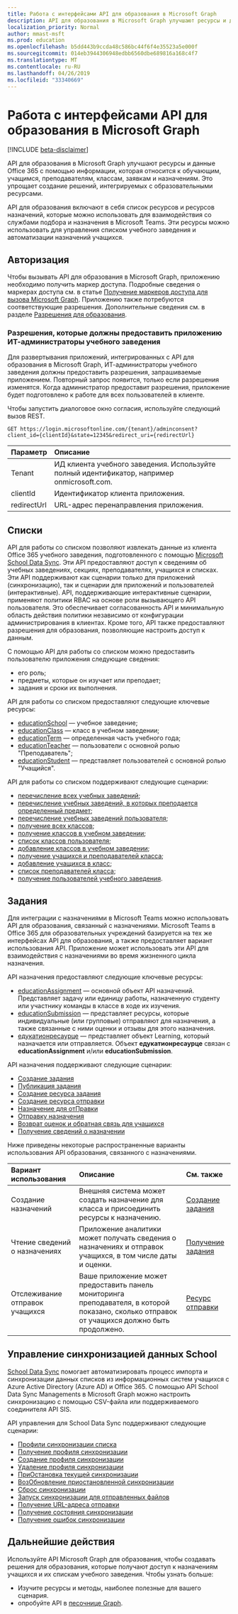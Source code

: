 ```yaml
---
title: Работа с интерфейсами API для образования в Microsoft Graph
description: API для образования в Microsoft Graph улучшают ресурсы и данные Office 365 с помощью информации, которая относится к обучающим, учащимся, преподавателям, классам, заявкам и назначениям. Это упрощает создание решений, интегрируемых с образовательными ресурсами.
localization_priority: Normal
author: mmast-msft
ms.prod: education
ms.openlocfilehash: b5dd443b9ccda48c586bc44f6f4e35523a5e000f
ms.sourcegitcommit: 014eb3944306948edbb6560dbe689816a168c4f7
ms.translationtype: MT
ms.contentlocale: ru-RU
ms.lasthandoff: 04/26/2019
ms.locfileid: "33340669"
---
```

# <a name="working-with-education-apis-in-microsoft-graph"></a>Работа с интерфейсами API для образования в Microsoft Graph

[!INCLUDE [beta-disclaimer](../../includes/beta-disclaimer.md)]

API для образования в Microsoft Graph улучшают ресурсы и данные Office 365 с помощью информации, которая относится к обучающим, учащимся, преподавателям, классам, заявкам и назначениям. Это упрощает создание решений, интегрируемых с образовательными ресурсами.

API для образования включают в себя список ресурсов и ресурсов назначений, которые можно использовать для взаимодействия со службами подбора и назначения в Microsoft Teams. Эти ресурсы можно использовать для управления списком учебного заведения и автоматизации назначений учащихся.

## <a name="authorization"></a>Авторизация

Чтобы вызывать API для образования в Microsoft Graph, приложению необходимо получить маркер доступа. Подробные сведения о маркерах доступа см. в статье [Получение маркеров доступа для вызова Microsoft Graph](https://developer.microsoft.com/graph/docs/concepts/auth_overview). Приложению также потребуются соответствующие разрешения. Дополнительные сведения см. в разделе [Разрешения для образования](/graph/permissions-reference#education-permissions). 

### <a name="app-permissions-to-enable-school-it-admins-to-consent"></a>Разрешения, которые должны предоставить приложению ИТ-администраторы учебного заведения 

Для развертывания приложений, интегрированных с API для образования в Microsoft Graph, ИТ-администраторы учебного заведения должны предоставить разрешения, запрашиваемые приложением. Повторный запрос появится, только если разрешения изменятся. Когда администратор предоставит разрешения, приложение будет подготовлено к работе для всех пользователей в клиенте.

Чтобы запустить диалоговое окно согласия, используйте следующий вызов REST.

```
GET https://login.microsoftonline.com/{tenant}/adminconsent?
client_id={clientId}&state=12345&redirect_uri={redirectUrl}
```

|Параметр|Описание|
|:--------|:----------|
|Tenant|ИД клиента учебного заведения. Используйте полный идентификатор, например onmicrosoft.com.|
|clientId|Идентификатор клиента приложения.|
|redirectUrl|URL-адрес перенаправления приложения.|


## <a name="rostering"></a>Списки

API для работы со списком позволяют извлекать данные из клиента Office 365 учебного заведения, подготовленного с помощью [Microsoft School Data Sync](https://sds.microsoft.com/). Эти API предоставляют доступ к сведениям об учебных заведениях, секциях, преподавателях, учащихся и списках. Эти API поддерживают как сценарии только для приложений (синхронизацию), так и сценарии для приложений и пользователей (интерактивные). API, поддерживающие интерактивные сценарии, применяют политики RBAC на основе роли вызывающего API пользователя. Это обеспечивает согласованность API и минимальную область действия политики независимо от конфигурации администрирования в клиентах. Кроме того, API также предоставляют разрешения для образования, позволяющие настроить доступ к данным.

С помощью API для работы со списком можно предоставить пользователю приложения следующие сведения:

- его роль;
- предметы, которые он изучает или преподает;
- задания и сроки их выполнения.

API для работы со списком предоставляют следующие ключевые ресурсы:

- [educationSchool](educationschool.md) — учебное заведение;
- [educationClass](educationclass.md) — класс в учебном заведении;
- [educationTerm](educationterm.md) — определенная часть учебного года;
- [educationTeacher](educationteacher.md) — пользователи с основной ролью "Преподаватель";
- [educationStudent](educationstudent.md) — представляет пользователей с основной ролью "Учащийся".

API для работы со списком поддерживают следующие сценарии:

- [перечисление всех учебных заведений](../api/educationroot-list-schools.md); 
- [перечисление учебных заведений, в которых преподается определенный предмет](../api/educationclass-list-schools.md);
- [перечисление учебных заведений пользователя](../api/educationuser-list-schools.md);
- [получение всех классов](../api/educationroot-list-classes.md );
- [получение классов в учебном заведении](../api/educationschool-list-classes.md);
- [список классов пользователя](../api/educationuser-list-classes.md);
- [добавление классов в учебном заведении](../api/educationschool-post-classes.md);
- [получение учащихся и преподавателей класса](../api/educationclass-list-members.md);
- [добавление учащихся в класс](../api/educationclass-post-members.md); 
- [список преподавателей класса](../api/educationclass-list-teachers.md);
- [получение пользователей учебного заведения](../api/educationschool-list-users.md).

<!-- Should you list delete scenarios here as well? -->

## <a name="assignments"></a>Задания 

Для интеграции с назначениями в Microsoft Teams можно использовать API для образования, связанный с назначениями. Microsoft Teams в Office 365 для образовательных учреждений базируется на тех же интерфейсах API для образования, а также предоставляет вариант использования API. Приложение может использовать эти API для взаимодействия с назначениями во время жизненного цикла назначения. 

API назначения предоставляют следующие ключевые ресурсы:

- [educationAssignment](educationassignment.md) — основной объект API назначений. Представляет задачу или единицу работы, назначенную студенту или участнику команды в классе в ходе их изучения.
- [educationSubmission](educationsubmission.md) — представляет ресурсы, которые индивидуальные (или групповые) отправляют для назначения, а также связанные с ними оценки и отзывы для этого назначения.
- [едукатионресаурце](educationresource.md) — представляет объект Learning, который назначается или отправляется. Объект **едукатионресаурце** связан с **educationAssignment** и/или **educationSubmission**.

API назначения поддерживают следующие сценарии:

- [Создание задания](../api/educationclass-post-assignments.md)
- [Публикация задания](../api/educationassignment-publish.md)
- [Создание ресурса задания](../api/educationassignment-post-resources.md)
- [Создание ресурса отправки](../api/educationsubmission-post-resources.md)
- [Назначение для отПравки](../api/educationsubmission-submit.md) 
- [Отправку назначения](../api/educationsubmission-unsubmit.md)   
- [Возврат оценок и обратная связь для учащихся](../api/educationsubmission-return.md) 
- [Получение сведений о назначении](../api/educationuser-list-assignments.md)

Ниже приведены некоторые распространенные варианты использования API образования, связанного с назначениями.

|Вариант использования|Описание|См. также|
|:-------|:----------|:-------|
|Создание назначений|Внешняя система может создать назначение для класса и присоединить ресурсы к назначению.|[Создание задания](../api/educationassignment-post-resources.md)|
|Чтение сведений о назначениях|Приложение аналитики может получать сведения о назначениях и отправок учащихся, в том числе даты и оценки.|[Получение задания](../api/educationassignment-get.md)|
|Отслеживание отправок учащихся|Ваше приложение может предоставить панель мониторинга преподавателя, в которой показано, сколько отправок от учащихся должно быть продолжено.|[Ресурс отправки](educationsubmission.md)|

## <a name="school-data-sync-management"></a>Управление синхронизацией данных School

[School Data Sync](https://sds.microsoft.com/) помогает автоматизировать процесс импорта и синхронизации данных списков из информационных систем учащихся с Azure Active Directory (Azure AD) и Office 365. С помощью API School Data Sync Managements в Microsoft Graph можно настроить синхронизацию с помощью CSV-файла или поддерживаемого соединителя API SIS.

API управления для School Data Sync поддерживают следующие сценарии:

- [Профили синхронизации списка](../api/educationsynchronizationprofile-list.md)
- [Получение профиля синхронизации](../api/educationsynchronizationprofile-get.md)
- [Создание профиля синхронизации](../api/educationsynchronizationprofile-post.md)
- [Удаление профиля синхронизации](../api/educationsynchronizationprofile-delete.md)
- [ПриОстановка текущей синхронизации](../api/educationsynchronizationprofile-pause.md)
- [ВозОбновление приостановленной синхронизации](../api/educationsynchronizationprofile-resume.md)
- [Сброс синхронизации](../api/educationsynchronizationprofile-reset.md)
- [Запуск синхронизации для отправленных файлов](../api/educationsynchronizationprofile-start.md) 
- [Получение URL-адреса отправки](../api/educationsynchronizationprofile-uploadurl.md)
- [Получение состояния синхронизации](../api/educationsynchronizationprofilestatus-get.md)
- [Получение ошибок синхронизации](../api/educationsynchronizationerrors-get.md)


## <a name="next-steps"></a>Дальнейшие действия
Используйте API Microsoft Graph для образования, чтобы создавать решения для образования, которые получают доступ к назначениям учащихся и их спискам учебного заведения. Чтобы узнать больше:

- Изучите ресурсы и методы, наиболее полезные для вашего сценария.
- опробуйте API в [песочнице Graph](https://developer.microsoft.com/graph/graph-explorer).

